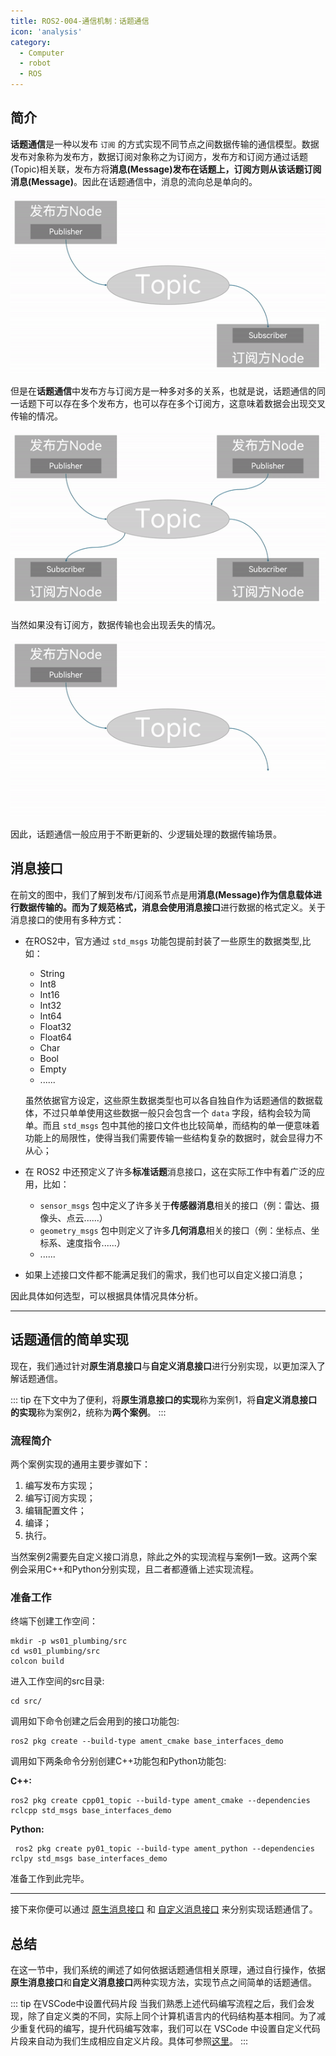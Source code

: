 ```yaml
---
title: ROS2-004-通信机制：话题通信 
icon: 'analysis'
category:
  - Computer
  - robot
  - ROS
---
```


## 简介

**话题通信**是一种以发布 `订阅` 的方式实现不同节点之间数据传输的通信模型。数据发布对象称为发布方，数据订阅对象称之为订阅方，发布方和订阅方通过话题(Topic)相关联，发布方将**消息(Message)**发布在话题上，订阅方则从该话题订阅**消息(Message)**。因此在话题通信中，消息的流向总是单向的。

![单组发布/订阅系节点](./assets/Topical_Communications_Single.gif)

但是在**话题通信**中发布方与订阅方是一种多对多的关系，也就是说，话题通信的同一话题下可以存在多个发布方，也可以存在多个订阅方，这意味着数据会出现交叉传输的情况。

![多组发布/订阅系节点](./assets/Topical_Communications_Multiple.gif)

当然如果没有订阅方，数据传输也会出现丢失的情况。

![发布的信息丢失](./assets/Topical_Communications_Lost.gif)

因此，话题通信一般应用于不断更新的、少逻辑处理的数据传输场景。

## 消息接口

在前文的图中，我们了解到发布/订阅系节点是用**消息(Message)**作为信息载体进行数据传输的。而为了规范格式，消息会使用**消息接口**进行数据的格式定义。关于消息接口的使用有多种方式：

- 在ROS2中，官方通过 `std_msgs` 功能包提前封装了一些原生的数据类型,比如：

  - String
  - Int8
  - Int16
  - Int32
  - Int64
  - Float32
  - Float64
  - Char
  - Bool
  - Empty
  - ......

  虽然依据官方设定，这些原生数据类型也可以各自独自作为话题通信的数据载体，不过只单单使用这些数据一般只会包含一个 `data` 字段，结构会较为简单。而且 `std_msgs` 包中其他的接口文件也比较简单，而结构的单一便意味着功能上的局限性，使得当我们需要传输一些结构复杂的数据时，就会显得力不从心；

- 在 ROS2 中还预定义了许多**标准话题**消息接口，这在实际工作中有着广泛的应用，比如：
  - `sensor_msgs` 包中定义了许多关于**传感器消息**相关的接口（例：雷达、摄像头、点云......）
  - `geometry_msgs` 包中则定义了许多**几何消息**相关的接口（例：坐标点、坐标系、速度指令......）
  - ......

- 如果上述接口文件都不能满足我们的需求，我们也可以自定义接口消息；

因此具体如何选型，可以根据具体情况具体分析。

---

## 话题通信的简单实现

现在，我们通过针对**原生消息接口**与**自定义消息接口**进行分别实现，以更加深入了解话题通信。

::: tip
在下文中为了便利，将**原生消息接口的实现**称为案例1，将**自定义消息接口的实现**称为案例2，统称为**两个案例**。
:::

### 流程简介

两个案例实现的通用主要步骤如下：

1. 编写发布方实现；
2. 编写订阅方实现；
3. 编辑配置文件；
4. 编译；
5. 执行。

当然案例2需要先自定义接口消息，除此之外的实现流程与案例1一致。这两个案例会采用C++和Python分别实现，且二者都遵循上述实现流程。

### 准备工作

终端下创建工作空间：

```shell
mkdir -p ws01_plumbing/src
cd ws01_plumbing/src
colcon build
```

进入工作空间的src目录:

```shell
cd src/
```

调用如下命令创建之后会用到的接口功能包:

```shell
ros2 pkg create --build-type ament_cmake base_interfaces_demo

```

调用如下两条命令分别创建C++功能包和Python功能包:

**C++:**

```shell
ros2 pkg create cpp01_topic --build-type ament_cmake --dependencies rclcpp std_msgs base_interfaces_demo
```

**Python:**

```shell
 ros2 pkg create py01_topic --build-type ament_python --dependencies rclpy std_msgs base_interfaces_demo
```

准备工作到此完毕。

---

接下来你便可以通过 [原生消息接口](./2024_09_22.md) 和 [自定义消息接口](./2024_09_25_002.md) 来分别实现话题通信了。

## 总结

在这一节中，我们系统的阐述了如何依据话题通信相关原理，通过自行操作，依据**原生消息接口**和**自定义消息接口**两种实现方法，实现节点之间简单的话题通信。

::: tip 在VSCode中设置代码片段
当我们熟悉上述代码编写流程之后，我们会发现，除了自定义类的不同，实际上同个计算机语言内的代码结构基本相同。为了减少重复代码的编写，提升代码编写效率，我们可以在 VSCode 中设置自定义代码片段来自动为我们生成相应自定义片段。具体可参照[这里](../coding_skill/2024_09_23.md)。
:::
